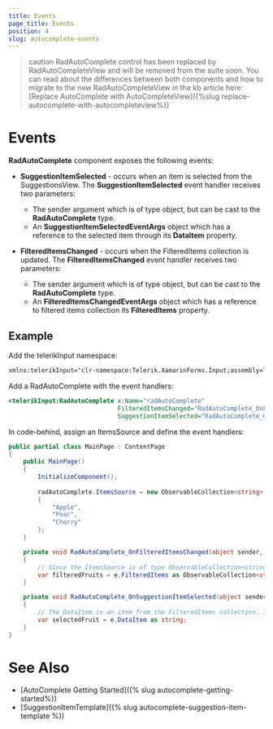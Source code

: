 ```yaml
---
title: Events
page_title: Events
position: 4
slug: autocomplete-events
---
```


>caution RadAutoComplete control has been replaced by RadAutoCompleteView and will be removed from the suite soon. You can read about the differences between both components and how to migrate to the new RadAutoCompleteView in the kb article here: [Replace AutoComplete with AutoCompleteView]({%slug replace-autocomplete-with-autocompleteview%})

# Events

**RadAutoComplete** component exposes the following events:

* __SuggestionItemSelected__ - occurs when an item is selected from the SuggestionsView. The __SuggestionItemSelected__ event handler receives two parameters:
	* The sender argument which is of type object, but can be cast to the __RadAutoComplete__ type.
	* An __SuggestionItemSelectedEventArgs__ object which has a reference to the selected item through its **DataItem** property.

* __FilteredItemsChanged__ - occurs when the FilteredItems collection is updated. The __FilteredItemsChanged__ event handler receives two parameters:
	* The sender argument which is of type object, but can be cast to the __RadAutoComplete__ type.
	* An __FilteredItemsChangedEventArgs__ object which has a reference to filtered items collection its **FilteredItems** property.


## Example

Add the telerikInput namespace:

```XML
xmlns:telerikInput="clr-namespace:Telerik.XamarinForms.Input;assembly=Telerik.XamarinForms.Input"
```

Add a RadAutoComplete with the event handlers:

```XML
<telerikInput:RadAutoComplete x:Name="radAutoComplete" 
                              FilteredItemsChanged="RadAutoComplete_OnFilteredItemsChanged" 
                              SuggestionItemSelected="RadAutoComplete_OnSuggestionItemSelected" />
```

In code-behind, assign an ItemsSource and define the event handlers:

```C#
public partial class MainPage : ContentPage
{
    public MainPage()
    {
        InitializeComponent();
        
        radAutoComplete.ItemsSource = new ObservableCollection<string>
        {
            "Apple",
            "Pear",
            "Cherry"
        };
    }

    private void RadAutoComplete_OnFilteredItemsChanged(object sender, FilteredItemsChangedEventArgs e)
    {
        // Since the ItemsSource is of type ObservableCollection<string>, FilteredItems will be as well.
        var filteredFruits = e.FilteredItems as ObservableCollection<string>;
    }

    private void RadAutoComplete_OnSuggestionItemSelected(object sender, SuggestionItemSelectedEventArgs e)
    {
        // The DataItem is an item from the FilteredItems collection. In this example, it's of type string.
        var selectedFruit = e.DataItem as string;
    }
}
```

# See Also

- [AutoComplete Getting Started]({% slug autocomplete-getting-started%})
- [SuggestionItemTemplate]({% slug autocomplete-suggestion-item-template %})
